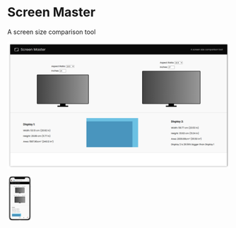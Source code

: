 # Screen Master
A screen size comparison tool

![App Screenshot](assets/screenshot1.png)

<img src="assets/screenshot2.png" height=100/>
